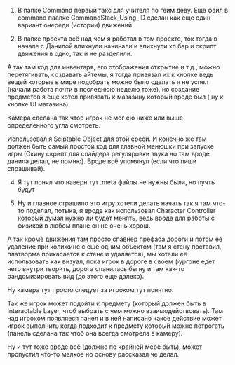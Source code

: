 1. В папке Command первый такс для учителя по гейм девy.
Еще файл в command паапке CommandStack_Using_ID сделан как еще один вариант очереди (истории) движений 
  
2. В папке проекта всё над чем я работал в том проекте, ток тогда в начале с Данилой впихнули начинали и впихнули хп бар и скрипт движения в одно, так и не разделили.

А так там код для инвентаря, его отображения открытие и т.д., можно перетягивать, создавать айтемы, я тогда привязал их к кнопке ведь вещей которые в мире подобрать можно было сделать я не успел (начали работа почти в последнюю неделю тоже), но создание предметов я еще хотел привязать к мазазину который вроде был ( ну к кнопке UI магазина).

Камера сделана так чтоб игрок не мог ею ниже или выше определенного угла смотреть.

 Использовал я Sciptable Object для этой ереси. И конечно же там должен быть самый простой код для главной менюшки при запуске игры (Скину скрипт для слайдера регуляровки звука но там вроде данила делал, не помню). Вроде всё упомянул (если что пиши спрашивай).


4. Я тут понял что наверн тут .meta файлы не нужны были, но пучть будут

5. Ну и главное страшило это игру хотели делать начать так я там что-то поделал, потыка, я вроде как использовал Character Controller который думал нужно ли будет менять, ведь вроде для работы с физикой в любом плане он не очень хорош.

А так кроме движения там просто спавнер префаба дороги и потом её удаление при колижине с еще одним объектом (там я стену поставил, платворма прикасается к стене и удаляется), мы хотели её использовать как визуал, пока игрок в дороге в своем фургоне едет чето внутри творить, дорога спанилась бы ну и там как-то рандомизировать вид (до этого еще далеко).

Ну камера тут просто следует за игроком тут понятно.

Так же игрок может подойти к предмету (который должен быть в Interactable Layer, чтоб выбрать с чем можно взаимодействовать). Там над игроком появляеся панел и в ней написано какое действие может игрок выполнить когда подходит к предмету который можно потрогать (панель сделана так чтоб она всегда смотрела в камеру).

Ну и тут тоже вроде всё (должно по крайней мере быть), может пропустил что-то мелкое но основу рассказал че делал.
